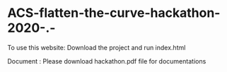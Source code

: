 # ACS-flatten-the-curve-hackathon-2020-.-

To use this website:
Download the project and run index.html

Document : Please download hackathon.pdf file for documentations

